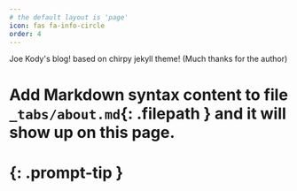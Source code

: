 ```yaml
---
# the default layout is 'page'
icon: fas fa-info-circle
order: 4
---
```


Joe Kody's blog! based on chirpy jekyll theme! (Much thanks for the author)

# Add Markdown syntax content to file `_tabs/about.md`{: .filepath } and it will show up on this page.
# {: .prompt-tip }
